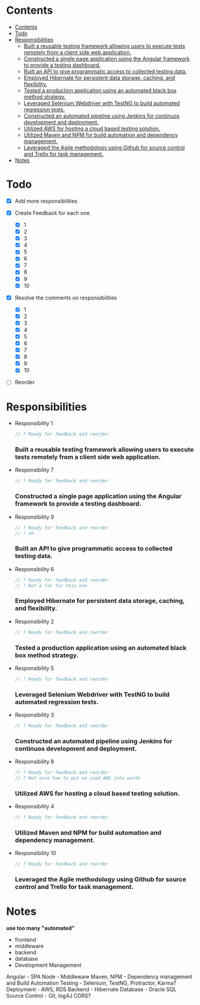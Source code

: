 # Contents
<!-- TOC -->

- [Contents](#contents)
- [Todo](#todo)
- [Responsibilities](#responsibilities)
    - [Built a reusable testing framework allowing users to execute tests remotely from a client side web application.](#built-a-reusable-testing-framework-allowing-users-to-execute-tests-remotely-from-a-client-side-web-application)
    - [Constructed a single page application using the Angular framework to provide a testing dashboard.](#constructed-a-single-page-application-using-the-angular-framework-to-provide-a-testing-dashboard)
    - [Built an API to give programmatic access to collected testing data.](#built-an-api-to-give-programmatic-access-to-collected-testing-data)
    - [Employed Hibernate for persistent data storage, caching, and flexibility.](#employed-hibernate-for-persistent-data-storage-caching-and-flexibility)
    - [Tested a production application using an automated black box method strategy.](#tested-a-production-application-using-an-automated-black-box-method-strategy)
    - [Leveraged Selenium Webdriver with TestNG to build automated regression tests.](#leveraged-selenium-webdriver-with-testng-to-build-automated-regression-tests)
    - [Constructed an automated pipeline using Jenkins for continuos development and deployment.](#constructed-an-automated-pipeline-using-jenkins-for-continuos-development-and-deployment)
    - [Utilized AWS for hosting a cloud based testing solution.](#utilized-aws-for-hosting-a-cloud-based-testing-solution)
    - [Utilized Maven and NPM for build automation and dependency management.](#utilized-maven-and-npm-for-build-automation-and-dependency-management)
    - [Leveraged the Agile methodology using Github for source control and Trello for task management.](#leveraged-the-agile-methodology-using-github-for-source-control-and-trello-for-task-management)
- [Notes](#notes)

<!-- /TOC -->

# Todo
  - [x] Add more responsibilities
  - [x] Create Feedback for each one
    - [x] 1
    - [x] 2
    - [x] 3
    - [x] 4
    - [x] 5
    - [x] 6
    - [x] 7
    - [x] 8
    - [x] 9
    - [x] 10
  - [x] Resolve the comments on responsibilities
    - [x] 1
    - [x] 2
    - [x] 3
    - [x] 4
    - [x] 5
    - [x] 6
    - [x] 7
    - [x] 8
    - [x] 9
    - [x] 10
  - [ ] Reorder


# Responsibilities
- Responsibility 1
  ```js
  // ? Ready for feedback and reorder
  ```
  ### Built a reusable testing framework allowing users to execute tests remotely from a client side web application.

- Responsibility 7
  ```js
  // ? Ready for feedback and reorder
  ```
  ### Constructed a single page application using the Angular framework to provide a testing dashboard.

- Responsibility 9
  ```js
  // ? Ready for feedback and reorder
  // ! eh
  ```
  ### Built an API to give programmatic access to collected testing data.

- Responsibility 6
  ```js
  // ? Ready for feedback and reorder
  // ! Not a fan for this one
  ```
  ### Employed Hibernate for persistent data storage, caching, and flexibility.

- Responsibility 2
  ```js
  // ? Ready for feedback and reorder
  ```
  ### Tested a production application using an automated black box method strategy.

- Responsibility 5
  ```js
  // ? Ready for feedback and reorder
  ```
  ### Leveraged Selenium Webdriver with TestNG to build automated regression tests.

- Responsibility 3
  ```js
  // ? Ready for feedback and reorder
  ```
  ### Constructed an automated pipeline using Jenkins for continuos development and deployment.

- Responsibility 8
  ```js
  // ? Ready for feedback and reorder
  // ? Not sure how to put we used AWS into words
  ```
  ### Utilized AWS for hosting a cloud based testing solution.

- Responsibility 4
  ```js
  // ? Ready for feedback and reorder
  ```
  ### Utilized Maven and NPM for build automation and dependency management.

- Responsibility 10
  ```js
  // ? Ready for feedback and reorder
  ```
  ### Leveraged the Agile methodology using Github for source control and Trello for task management.


# Notes

**use too many "automated"**


- frontend
- middleware 
- backend
- database
- Development Management
  
Angular - SPA
Node - Middleware
Maven, NPM - Dependency management and Build Automation
Testing - Selenium, TestNG, Protractor, Karma?
Deployment - AWS, RDS
Backend - Hibernate
Database - Oracle SQL
Source Control - Git, log4J
CORS?